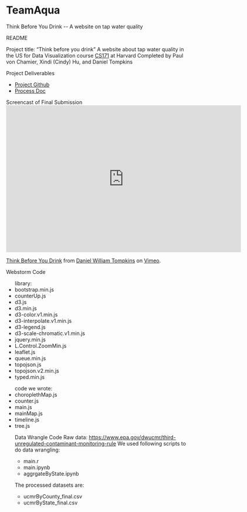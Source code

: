 # TeamAqua
Think Before You Drink -- A website on tap water quality

README

Project title: “Think before you drink”
A website about tap water quality in the US for Data Visualization course <a href="http://www.cs171.org/2017/index.html">CS171</a> at Harvard Completed by Paul von Chamier, Xindi (Cindy) Hu, and Daniel Tompkins 

Project Deliverables <ul>
<li><a href="https://github.com/L00SED/TeamAqua">Project Github</a>
<li><a href="https://github.com/L00SED/TeamAqua/blob/master/Process_Book.pdf">Process Doc</a>
</ul>
Screencast of Final Submission
<iframe src="https://player.vimeo.com/video/246890202" width="640" height="400" frameborder="0" webkitallowfullscreen mozallowfullscreen allowfullscreen></iframe> <p><a href="https://vimeo.com/246890202">Think Before You Drink</a> from <a href="https://vimeo.com/danielwilliamtompkins">Daniel William Tompkins</a> on <a href="https://vimeo.com">Vimeo</a>.</p>

Webstorm Code
<ul>library: 
<li>bootstrap.min.js 
<li>counterUp.js
<li>d3.js
<li>d3.min.js
<li>d3-color.v1.min.js
<li>d3-interpolate.v1.min.js
<li>d3-legend.js
<li>d3-scale-chromatic.v1.min.js
<li>jquery.min.js
<li>L.Control.ZoomMin.js
<li>leaflet.js
<li>queue.min.js
<li>topojson.js
<li>topojson.v2.min.js
<li>typed.min.js</ul>
<ul>code we wrote: 
<li>choroplethMap.js 
<li>counter.js
<li>main.js
<li>mainMap.js
<li>timeline.js
<li>tree.js


Data Wrangle Code
Raw data: https://www.epa.gov/dwucmr/third-unregulated-contaminant-monitoring-rule
We used following scripts to do data wrangling:<ul>
<li>main.r 
<li>main.ipynb 
<li>aggrgateByState.ipynb</ul>

The processed datasets are: <ul>
<li>ucmrByCounty_final.csv 
<li>ucmrByState_final.csv</ul>



